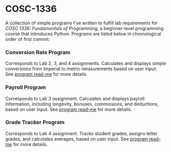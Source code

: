 # COSC-1336
A collection of simple programs I've written to fulfill lab requirements for *COSC 1336: Fundamentals of Programming*, a beginner-level programming course that introduces Python. Programs are listed below in chronological order of first commit:

### Conversion Rate Program
Corresponds to Lab 2, 3, and 4 assignments. Calculates and displays simple conversions from Imperial to metric measurements based on user input.
See [program read-me](https://github.com/emnharris/COSC-1336/blob/master/conversion_rate_program/READ_ME.md) for more details.

### Payroll Program
Corresponds to Lab 3 assignment. Calculates and displays payroll information, including longevity, bonuses, commissions, and deductions, based on user input.
See [program read-me](https://github.com/emnharris/COSC-1336/blob/master/payroll_program/READ_ME.md) for more details.

### Grade Tracker Program
Corresponds to Lab 4 assignment. Tracks student grades, assigns letter grades, and calculates averages, based on user input.
See [program read-me](https://github.com/emnharris/COSC-1336/blob/master/gradebook_program/readme.md) for more details.
